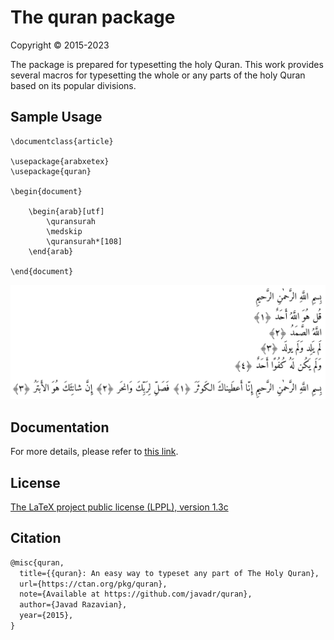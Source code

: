 # The quran package
Copyright © 2015-2023

The package is prepared for typesetting the holy Quran.
This work provides several macros for typesetting the whole or
any parts of the holy Quran based on its popular divisions.

## Sample Usage

```
\documentclass{article}

\usepackage{arabxetex}
\usepackage{quran}

\begin{document}

    \begin{arab}[utf]
        \quransurah
        \medskip
        \quransurah*[108]
    \end{arab}

\end{document}
```
![surah108](images/sample.png)

## Documentation
For more details, please refer to [this link](http://mirrors.ctan.org/macros/unicodetex/latex/quran/doc/quran-doc.pdf).


## License

[The LaTeX project public license (LPPL), version 1.3c](https://www.latex-project.org/lppl/lppl-1-3c/)

## Citation

```tex
@misc{quran,
  title={{quran}: An easy way to typeset any part of The Holy Quran},
  url={https://ctan.org/pkg/quran},
  note={Available at https://github.com/javadr/quran},
  author={Javad Razavian},
  year={2015},
}
```